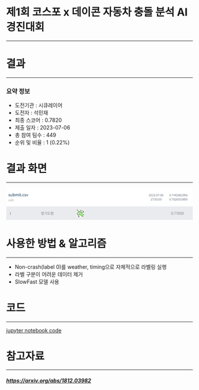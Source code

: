 # 제1회 코스포 x 데이콘 자동차 충돌 분석 AI경진대회
---
# 결과
---
### 요약 정보
* 도전기관 : 시큐레이어
* 도전자 : 석민재
* 최종 스코어 : 0.7820
* 제출 일자 : 2023-07-06
* 총 참여 팀수 : 449
* 순위 및 비율 : 1 (0.22%)

# 결과 화면
---
![leaderboard](./img/1.PNG)
![leaderboard](./img/2.PNG)



# 사용한 방법 & 알고리즘
---
* Non-crash(label 0)를 weather, timing으로 자체적으로 라벨링 실행
* 라벨 구분이 어려운 데이터 제거
* SlowFast 모델 사용

# 코드
---
[jupyter notebook code](main.ipynb)

# 참고자료
---
##### https://arxiv.org/abs/1812.03982
